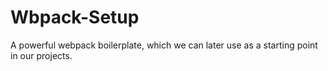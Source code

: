 # Wbpack-Setup
A powerful webpack boilerplate, which we can later use as a starting point in our projects. 
